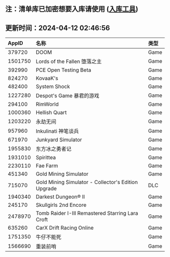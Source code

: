 ## 注：清单库已加密想要入库请使用 ([入库工具](https://github.com/BlankTMing/ManifestAutoUpdate/releases))

## 更新时间：2024-04-12 02:46:56
| AppID | 名称 | 类型  |
| :-------------------- | :----------------------------- | :----------- |
| 379720 | DOOM| Game |
| 1501750 | Lords of the Fallen 堕落之主| Game |
| 392990 | PCE Open Testing Beta| Game |
| 824270 | KovaaK's| Game |
| 482400 | System Shock| Game |
| 1227280 | Despot's Game 暴君的游戏| Game |
| 294100 | RimWorld| Game |
| 1000360 | Hellish Quart| Game |
| 1203220 | 永劫无间| Game |
| 957960 | Inkulinati 神笔谈兵| Game |
| 671970 | Junkyard Simulator| Game |
| 1955830 | 东方冰之勇者记| Game |
| 1931010 | Spirittea| Game |
| 2230110 | Fae Farm| Game |
| 451340 | Gold Mining Simulator| Game |
| 715070 | Gold Mining Simulator - Collector's Edition Upgrade| DLC |
| 1940340 | Darkest Dungeon® II| Game |
| 245170 | Skullgirls 2nd Encore| Game |
| 2478970 | Tomb Raider I-III Remastered Starring Lara Croft| Game |
| 635260 | CarX Drift Racing Online| Game |
| 1751350 | 牛仔不能死| Game |
| 1566690 | 重装前哨| Game |
